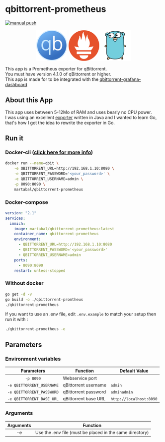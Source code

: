 # qbittorrent-prometheus

[![manual push](https://github.com/martabal/qbittorrent-prometheus/actions/workflows/push_docker.yml/badge.svg)](https://github.com/martabal/qbittorrent-prometheus/actions/workflows/push_docker.yml)

<p align="center">
<img src="img/qbittorrent.png" width=100> <img src="img/prometheus.png" width=100><img src="img/golang.png" width=100>
</p>

This app is a Prometheus exporter for qBittorrent.  
You must have version 4.1.0 of qBittorrent or higher.  
This app is made for to be integrated with the [qbittorrent-grafana-dashboard](https://github.com/caseyscarborough/qbittorrent-grafana-dashboard)  

## About this App

This app uses between 5-12Mo of RAM and uses bearly no CPU power.  
I was using an excellent [exporter](https://github.com/caseyscarborough/qbittorrent-exporter) written in Java and I wanted to learn Go, that's how I got the idea to rewrite the exporter in Go.

## Run it

### Docker-cli ([click here for more info](https://docs.docker.com/engine/reference/commandline/cli/))

```sh
docker run --name=qbit \
    -e QBITTORRENT_URL=http://192.168.1.10:8080 \
    -e QBITTORRENT_PASSWORD='<your_password>' \
    -e QBITTORRENT_USERNAME=admin \
    -p 8090:8090 \
    martabal/qbittorrent-prometheus
```

### Docker-compose

```yaml
version: "2.1"
services:
  immich:
    image: martabal/qbittorrent-prometheus:latest
    container_name: qbittorrent-prometheus
    environment:
      - QBITTORRENT_URL=http://192.168.1.10:8080
      - QBITTORRENT_PASSWORD='<your_password>'
      - QBITTORRENT_USERNAME=admin
    ports:
      - 8090:8090
    restart: unless-stopped
```

### Without docker

```sh
go get -d -v
go build -o ./qbittorrent-promtheus
./qbittorrent-prometheus
```

If you want to use an .env file, edit `.env.example` to match your setup then run it with :

```sh
./qbittorrent-prometheus -e
```

## Parameters

### Environment variables

| Parameters | Function | Default Value |
| :-----: | ----- | ----- |
| `-p 8090` | Webservice port |  |
| `-e QBITTORRENT_USERNAME` | qBittorrent username | `admin` |
| `-e QBITTORRENT_PASSWORD` | qBittorrent password | `adminadmin` |
| `-e QBITTORRENT_BASE_URL` | qBittorrent base URL | `http://localhost:8090` |

### Arguments

| Arguments | Function |
| :-----: | ----- |
| -e | Use the .env file (must be placed in the same directory) |
